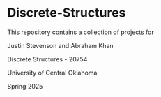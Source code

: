 # Discrete-Structures
 
This repository contains a collection of projects for 

Justin Stevenson and Abraham Khan 

Discrete Structures - 20754 

University of Central Oklahoma

Spring 2025
